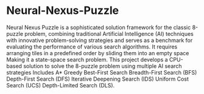 # Neural-Nexus-Puzzle
Neural Nexus Puzzle is a sophisticated solution framework for the classic 8-puzzle problem, combining traditional Artificial Intelligence (AI) techniques with innovative problem-solving strategies and serves as a benchmark for evaluating the performance of various search algorithms. It requires arranging tiles in a predefined order by sliding them into an empty space
Making it a state-space search problem. This project develops a CPU-based solution to solve the 8-puzzle problem using multiple AI search strategies
Includes
A*
Greedy Best-First Search
Breadth-First Search (BFS)
Depth-First Search (DFS)
Iterative Deepening Search (IDS)
Uniform Cost Search (UCS)
Depth-Limited Search (DLS).
